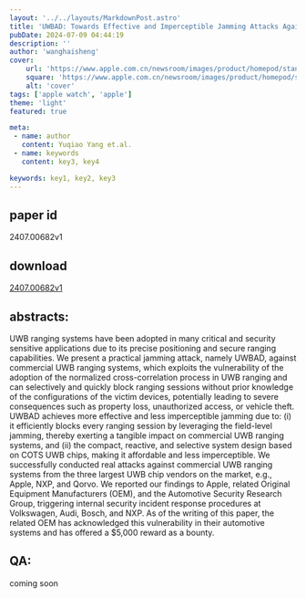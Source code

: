 ```yaml
---
layout: '../../layouts/MarkdownPost.astro'
title: 'UWBAD: Towards Effective and Imperceptible Jamming Attacks Against UWB Ranging Systems with COTS Chips'
pubDate: 2024-07-09 04:44:19
description: ''
author: 'wanghaisheng'
cover:
    url: 'https://www.apple.com.cn/newsroom/images/product/homepod/standard/Apple-HomePod-hero-230118_big.jpg.large_2x.jpg'
    square: 'https://www.apple.com.cn/newsroom/images/product/homepod/standard/Apple-HomePod-hero-230118_big.jpg.large_2x.jpg'
    alt: 'cover'
tags: ['apple watch', 'apple'] 
theme: 'light'
featured: true

meta:
 - name: author
   content: Yuqiao Yang et.al.
 - name: keywords
   content: key3, key4

keywords: key1, key2, key3
---
```


## paper id
2407.00682v1
## download
[2407.00682v1](http://arxiv.org/abs/2407.00682v1)
## abstracts:
UWB ranging systems have been adopted in many critical and security sensitive applications due to its precise positioning and secure ranging capabilities. We present a practical jamming attack, namely UWBAD, against commercial UWB ranging systems, which exploits the vulnerability of the adoption of the normalized cross-correlation process in UWB ranging and can selectively and quickly block ranging sessions without prior knowledge of the configurations of the victim devices, potentially leading to severe consequences such as property loss, unauthorized access, or vehicle theft. UWBAD achieves more effective and less imperceptible jamming due to: (i) it efficiently blocks every ranging session by leveraging the field-level jamming, thereby exerting a tangible impact on commercial UWB ranging systems, and (ii) the compact, reactive, and selective system design based on COTS UWB chips, making it affordable and less imperceptible. We successfully conducted real attacks against commercial UWB ranging systems from the three largest UWB chip vendors on the market, e.g., Apple, NXP, and Qorvo. We reported our findings to Apple, related Original Equipment Manufacturers (OEM), and the Automotive Security Research Group, triggering internal security incident response procedures at Volkswagen, Audi, Bosch, and NXP. As of the writing of this paper, the related OEM has acknowledged this vulnerability in their automotive systems and has offered a $5,000 reward as a bounty.
## QA:
coming soon
